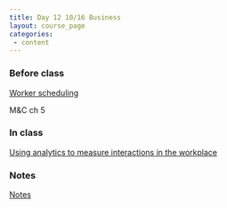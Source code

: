 ```yaml
---
title: Day 12 10/16 Business
layout: course_page
categories:
 - content
---
```


### Before class 

[Worker scheduling](https://www.nytimes.com/interactive/2014/08/13/us/starbucks-workers-scheduling-hours.html)

M&C ch 5

### In class

[Using analytics to measure interactions in the workplace](https://www.youtube.com/watch?v=XojhyhoRI7I)

### Notes

[Notes](../day12notes)
